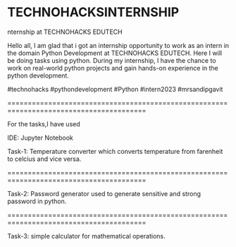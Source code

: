 # TECHNOHACKSINTERNSHIP
nternship at TECHNOHACKS EDUTECH

Hello all, I am glad that i got an internship opportunity to work as an intern in the domain Python Development at TECHNOHACKS EDUTECH. Here I will be doing tasks using python. During my internship, I have the chance to work on real-world python projects and gain hands-on experience in the python development.

#technohacks #pythondevelopment #Python #intern2023 #mrsandipgavit

========================================================================================

For the tasks,I have used

IDE: Jupyter Notebook

Task-1: Temperature converter which converts temperature from farenheit to celcius and vice versa.

========================================================================================

Task-2: Password generator used to generate sensitive and strong password in python.

========================================================================================

Task-3: simple calculator for mathematical operations.

